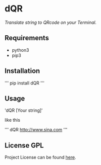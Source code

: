 
# dQR

*Translate string to QRcode on your Terminal.*


## Requirements

* python3
* pip3

## Installation

'''
pip install dQR
'''

## Usage

'dQR [Your string]'

like this

'''
dQR  http://www.sina.com
'''

## License GPL

Project License can be found [here](https://github.com/RitterHou/Lilith/blob/master/LICENSE).
